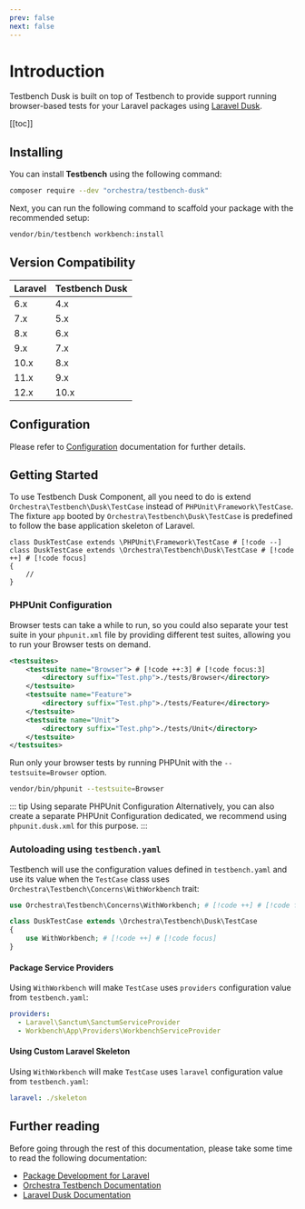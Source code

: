 ```yaml
---
prev: false
next: false
---
```


# Introduction

Testbench Dusk is built on top of Testbench to provide support running browser-based tests for your Laravel packages using [Laravel Dusk](https://laravel.com/docs/dusk).

[[toc]]

## Installing

You can install **Testbench** using the following command:

```bash
composer require --dev "orchestra/testbench-dusk"
```

Next, you can run the following command to scaffold your package with the recommended setup:

```bash
vendor/bin/testbench workbench:install
```

## Version Compatibility

 Laravel  | Testbench Dusk
:---------|:----------
 6.x      | 4.x
 7.x      | 5.x
 8.x      | 6.x
 9.x      | 7.x
 10.x     | 8.x
 11.x     | 9.x
 12.x     | 10.x

## Configuration

Please refer to [Configuration](/getting-started/configuration) documentation for further details.

## Getting Started

To use Testbench Dusk Component, all you need to do is extend `Orchestra\Testbench\Dusk\TestCase` instead of `PHPUnit\Framework\TestCase`. The fixture `app` booted by `Orchestra\Testbench\Dusk\TestCase` is predefined to follow the base application skeleton of Laravel.

```php{1}
class DuskTestCase extends \PHPUnit\Framework\TestCase # [!code --]
class DuskTestCase extends \Orchestra\Testbench\Dusk\TestCase # [!code ++] # [!code focus]
{
    //
}
```

### PHPUnit Configuration

Browser tests can take a while to run, so you could also separate your test suite in your `phpunit.xml` file by providing different test suites, allowing you to run your Browser tests on demand.

```xml
<testsuites>
    <testsuite name="Browser"> # [!code ++:3] # [!code focus:3]
        <directory suffix="Test.php">./tests/Browser</directory>
    </testsuite>
    <testsuite name="Feature">
        <directory suffix="Test.php">./tests/Feature</directory>
    </testsuite>
    <testsuite name="Unit">
        <directory suffix="Test.php">./tests/Unit</directory>
    </testsuite>
</testsuites>
```

Run only your browser tests by running PHPUnit with the `--testsuite=Browser` option.

```bash
vendor/bin/phpunit --testsuite=Browser
```

::: tip Using separate PHPUnit Configuration
Alternatively, you can also create a separate PHPUnit Configuration dedicated, we recommend using `phpunit.dusk.xml` for this purpose.
:::

### Autoloading using `testbench.yaml`

Testbench will use the configuration values defined in `testbench.yaml` and use its value when the `TestCase` class uses `Orchestra\Testbench\Concerns\WithWorkbench` trait:

```php
use Orchestra\Testbench\Concerns\WithWorkbench; # [!code ++] # [!code focus]

class DuskTestCase extends \Orchestra\Testbench\Dusk\TestCase
{
    use WithWorkbench; # [!code ++] # [!code focus]
}
```

#### Package Service Providers

Using `WithWorkbench` will make `TestCase` uses `providers` configuration value from `testbench.yaml`:

```yaml
providers:
  - Laravel\Sanctum\SanctumServiceProvider
  - Workbench\App\Providers\WorkbenchServiceProvider
```

#### Using Custom Laravel Skeleton

Using `WithWorkbench` will make `TestCase` uses `laravel` configuration value from `testbench.yaml`:

```yaml
laravel: ./skeleton
```

## Further reading

Before going through the rest of this documentation, please take some time to read the following documentation:

* [Package Development for Laravel](https://laravel.com/docs/packages)
* [Orchestra Testbench Documentation](/testbench)
* [Laravel Dusk Documentation](https://laravel.com/docs/dusk)


